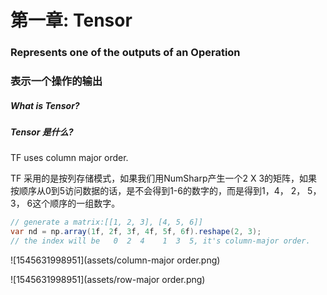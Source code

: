 # 第一章: Tensor

### Represents one of the outputs of an Operation

### 表示一个操作的输出



##### What is Tensor?

##### Tensor 是什么?





TF uses column major order.

TF 采用的是按列存储模式，如果我们用NumSharp产生一个2 X 3的矩阵，如果按顺序从0到5访问数据的话，是不会得到1-6的数字的，而是得到1，4， 2， 5， 3， 6这个顺序的一组数字。

```cs
// generate a matrix:[[1, 2, 3], [4, 5, 6]]
var nd = np.array(1f, 2f, 3f, 4f, 5f, 6f).reshape(2, 3);
// the index will be   0  2  4    1  3  5, it's column-major order.
```



![1545631998951](assets/column-major order.png)

![1545631998951](assets/row-major order.png)
